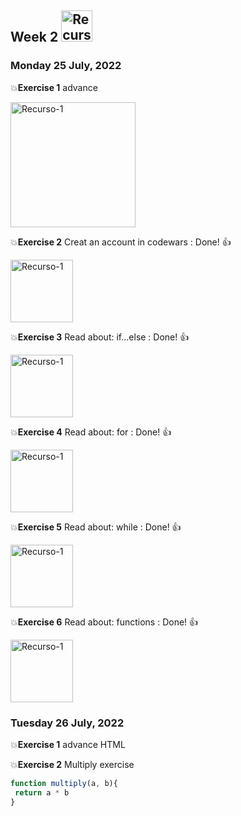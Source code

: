 ## Week 2  <img src="https://i.postimg.cc/W3TLbBJT/Recurso-3.png" with="50px" height="50px" alt="Recurso-1"/>

### Monday 25 July, 2022

:boom:**Exercise 1** advance

<img src="https://i.postimg.cc/cCMZRt8f/2.png" with="400px" height="200px" alt="Recurso-1"/>


:boom:**Exercise 2** Creat an account in codewars : Done! :+1:

<img src="https://i.postimg.cc/PxvRZCRK/3.png" with="200px" height="100px" alt="Recurso-1"/>


:boom:**Exercise 3** Read about: if...else : Done! :+1:

<img src="https://i.postimg.cc/9Fw57t03/a1.png" with="200px" height="100px" alt="Recurso-1"/>


:boom:**Exercise 4** Read about: for : Done! :+1:

<img src="https://i.postimg.cc/6pssL248/a2.png" with="200px" height="100px" alt="Recurso-1"/>


:boom:**Exercise 5** Read about: while : Done! :+1:

<img src="https://i.postimg.cc/pV6Mr12Y/a3.png" with="200px" height="100px" alt="Recurso-1"/>


:boom:**Exercise 6** Read about: functions : Done! :+1:

<img src="https://i.postimg.cc/ZngGQ0fD/a4.png" with="200px" height="100px" alt="Recurso-1"/>


### Tuesday 26 July, 2022

:boom:**Exercise 1** advance HTML 

:boom:**Exercise 2** Multiply exercise

```javascript
function multiply(a, b){
 return a * b
}
```
